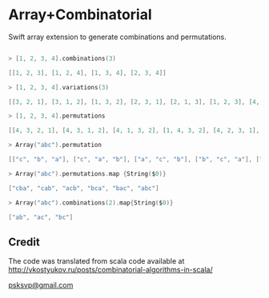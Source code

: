 # Array+Combinatorial


Swift array extension to generate combinations and permutations. 

``` swift

> [1, 2, 3, 4].combinations(3) 

[[1, 2, 3], [1, 2, 4], [1, 3, 4], [2, 3, 4]]

> [1, 2, 3, 4].variations(3)

[[3, 2, 1], [3, 1, 2], [1, 3, 2], [2, 3, 1], [2, 1, 3], [1, 2, 3], [4, 2, 1], [4, 1, 2], [1, 4, 2], [2, 4, 1], [2, 1, 4], [1, 2, 4], [4, 3, 1], [4, 1, 3], [1, 4, 3], [3, 4, 1], [3, 1, 4], [1, 3, 4], [4, 3, 2], [4, 2, 3], [2, 4, 3], [3, 4, 2], [3, 2, 4], [2, 3, 4]]

> [1, 2, 3, 4].permutations

[[4, 3, 2, 1], [4, 3, 1, 2], [4, 1, 3, 2], [1, 4, 3, 2], [4, 2, 3, 1], [4, 2, 1, 3], [4, 1, 2, 3], [1, 4, 2, 3], [2, 4, 3, 1], [2, 4, 1, 3], [2, 1, 4, 3], [1, 2, 4, 3], [3, 4, 2, 1], [3, 4, 1, 2], [3, 1, 4, 2], [1, 3, 4, 2], [3, 2, 4, 1], [3, 2, 1, 4], [3, 1, 2, 4], [1, 3, 2, 4], [2, 3, 4, 1], [2, 3, 1, 4], [2, 1, 3, 4], [1, 2, 3, 4]]

> Array("abc").permutation

[["c", "b", "a"], ["c", "a", "b"], ["a", "c", "b"], ["b", "c", "a"], ["b", "a", "c"], ["a", "b", "c"]]

> Array("abc").permutations.map {String($0)}

["cba", "cab", "acb", "bca", "bac", "abc"]

> Array("abc").combinations(2).map{String($0)}

["ab", "ac", "bc"]

```


## Credit 

The code was translated from scala code available at  http://vkostyukov.ru/posts/combinatorial-algorithms-in-scala/

<psksvp@gmail.com>

